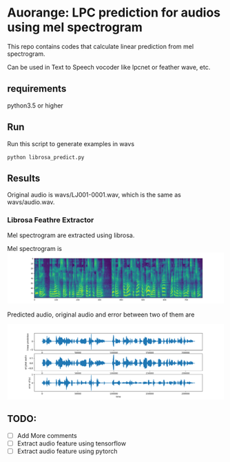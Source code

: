 # Auorange: LPC prediction for audios using mel spectrogram

This repo contains codes that calculate linear prediction from mel spectrogram.

Can be used in Text to Speech vocoder like lpcnet or feather wave, etc.

## requirements

python3.5 or higher

## Run

Run this script to generate examples in wavs
```
python librosa_predict.py
```

## Results

Original audio is wavs/LJ001-0001.wav, which is the same as wavs/audio.wav.

### Librosa Feathre Extractor

Mel spectrogram are extracted using librosa.

Mel spectrogram is
![mels](./figs/mels.png)

Predicted audio, original audio and error between two of them are

![audio](./figs/lpc.png)

## TODO:

- [ ] Add More comments
- [ ] Extract audio feature using tensorflow
- [ ] Extract audio feature using pytorch
